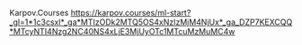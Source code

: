Karpov.Courses https://karpov.courses/ml-start?_gl=1*1c3csxl*_ga*MTIzODk2MTQ5OS4xNzIzMjM4NjUx*_ga_DZP7KEXCQQ*MTcyNTI4Nzg2NC40NS4xLjE3MjUyOTc1MTcuMzMuMC4w
